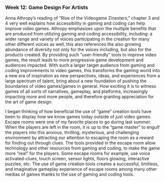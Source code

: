 **<h3>Week 12: Game Design For Artists</h3>**
  
  
  Anna Athropy’s reading of “Rise of the Videogame Zinesters,” chapter 3 and 4 very well explains how accessibility in gaming and coding can help improve video games.
Athropy emphasizes upon the multiple benefits that are produced from utilizing gaming and coding accessibility, including: a wider range and variety of voices 
participating in the creation for many other different voices as well, this also references the also growing abundance of diversity not only for the voices including,
but also for the products created. By providing such “user-friendly” tools to improve video games, the result leads to more progressive game development and audiences
impacted. With such a larger target audience from gaming and coding improvements to video games, this transforms the gaming world into a new era of inspiration as new
perspectives, ideas, and experiences from a large spectrum of talent, bring about a new foundation of pushing the boundaries of video games/games in general. How 
exciting it is to witness games of all sorts of narratives, gameplay, and platforms, increasingly impacting more and more people, and therefore granting appreciation
for the art of game design.  

  I began thinking of how beneficial the use of “game” creation tools have been to display how we know games today outside of just video games. Escape rooms were one
of my favorite places to go during last summer. When the players are left in the room, it is up to the “game master” to engulf the players into this anxious, thrilling,
mysterious, and challenging environment by attracting our attention to escaping the room as a reward for finding out through clues. The tools provided in the escape 
room allow technology and other resources from gaming and coding, to make the game more “real” for the players. Some escape rooms for example, use voice activated-clues,
touch screen, sensor lights, floors glowing, interactive puzzles, etc. The use of game creation tools creates a successful, limitless, and imaginative gameplay 
experience of escape rooms among many other medias of games thanks to the use of gaming and coding tools.
